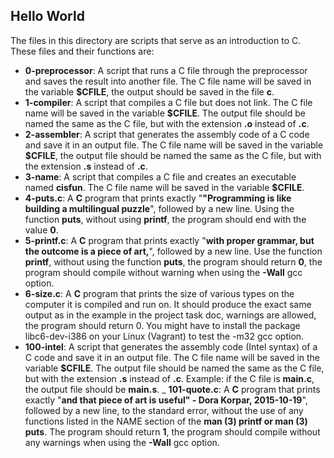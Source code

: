## Hello World
The files in this directory are scripts that serve as an introduction to C. These files and their functions are:
- __0-preprocessor__: A script that runs a C file through the preprocessor and saves the result into another file. The C file name will be saved in the variable __$CFILE__, the output should be saved in the file __c__. 
- __1-compiler__: A script that compiles a C file but does not link. The C file name will be saved in the variable __$CFILE__. The output file should be named the same as the C file, but with the extension __.o__ instead of __.c__.
- __2-assembler__: A script that generates the assembly code of a C code and save it in an output file. The C file name will be saved in the variable __$CFILE__, the output file should be named the same as the C file, but with the extension __.s__ instead of __.c__.
- __3-name__: A script that compiles a C file and creates an executable named __cisfun__. The C file name will be saved in the variable __$CFILE__.
- __4-puts.c__: A __C__ program that prints exactly "__"Programming is like building a multilingual puzzle__", followed by a new line. Using the function __puts__, without using __printf__, the program should end with the value __0__.
- __5-printf.c__: A __C__ program that prints exactly "__with proper grammar, but the outcome is a piece of art,__", followed by a new line. Use the function __printf__, without using the function __puts__, the program should return __0__, the program should compile without warning when using the __-Wall__ gcc option.
- __6-size.c__: A __C__ program that prints the size of various types on the computer it is compiled and run on. It should produce the exact same output as in the example in the project task doc, warnings are allowed, the program should return 0. You might have to install the package libc6-dev-i386 on your Linux (Vagrant) to test the -m32 gcc option.
- __100-intel__: A script that generates the assembly code (Intel syntax) of a C code and save it in an output file. The C file name will be saved in the variable __$CFILE__. The output file should be named the same as the C file, but with the extension __.s__ instead of __.c__. Example: if the C file is __main.c__, the output file should be __main.s__.
_ __101-quote.c__: A __C__ program that prints exactly "__and that piece of art is useful" - Dora Korpar, 2015-10-19__", followed by a new line, to the standard error, without the use of any functions listed in the NAME section of the __man (3) printf or man (3) puts__. The program should return __1__, the program should compile without any warnings when using the __-Wall__ gcc option.